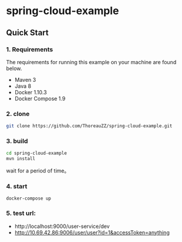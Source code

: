 # spring-cloud-example
## Quick Start
### 1. Requirements
The requirements for running this example on your machine are found below.
* Maven 3
* Java 8
* Docker 1.10.3
* Docker Compose 1.9

### 2. clone 

```bash
git clone https://github.com/ThoreauZZ/spring-cloud-example.git
```

### 3. build

```bash
cd spring-cloud-example
mvn install
```
wait for a period of time。


### 4. start 
```
docker-compose up
```

### 5. test url:
* http://localhost:9000/user-service/dev
* http://10.69.42.86:9006/user/user?id=1&accessToken=anything
